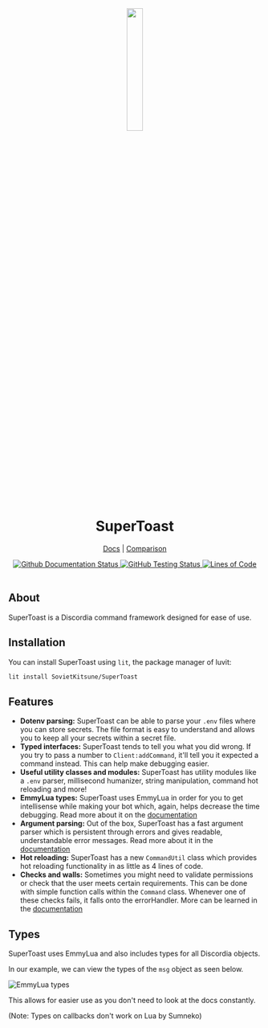 <div align="center">
<img src="https://imgur.com/BMLeRmx.png" width="25%">
<h1>SuperToast</h1>

[Docs](https://SovietKitsune.github.io/SuperToast) |
[Comparison](./topics/comparison.md)

</div>

<div align="center">
    <a href="https://github.com/SovietKitsune/SuperToast/actions">
        <img alt="Github Documentation Status" src="https://img.shields.io/github/workflow/status/sovietkitsune/supertoast/Documentation?style=flat-square">
    </a>
    <a href="https://github.com/SovietKitsune/SuperToast/actions">
        <img alt="GitHub Testing Status" src="https://img.shields.io/github/workflow/status/sovietkitsune/supertoast/Testing%20and%20linting?style=flat-square">
    </a>
    <a href="https://github.com/XAMPPRocky/tokei">
        <img alt="Lines of Code" src="https://img.shields.io/tokei/lines/github/sovietkitsune/supertoast?style=flat-square">
    </a>
</div>

<br/>

## About

SuperToast is a Discordia command framework designed for ease of use.

## Installation

You can install SuperToast using `lit`, the package manager of luvit:

```sh
lit install SovietKitsune/SuperToast
```

## Features

* **Dotenv parsing:** SuperToast can be able to parse your `.env` files where you can store secrets. The file format is easy to understand and allows you to keep all your secrets within a secret file.
* **Typed interfaces:** SuperToast tends to tell you what you did wrong. If you try to pass a number to `Client:addCommand`, it'll tell you it expected a command instead. This can help make debugging easier.
* **Useful utility classes and modules:** SuperToast has utility modules like a `.env` parser, millisecond humanizer, string manipulation, command hot reloading and more!
* **EmmyLua types:** SuperToast uses EmmyLua in order for you to get intellisense while making your bot which, again, helps decrease the time debugging. Read more about it on the [documentation](./topics/types.md)
* **Argument parsing:** Out of the box, SuperToast has a fast argument parser which is persistent through errors and gives readable, understandable error messages. Read more about it in the [documentation](./topics/arguments.md)
* **Hot reloading:** SuperToast has a new `CommandUtil` class which provides hot reloading functionality in as little as 4 lines of code.
* **Checks and walls:** Sometimes you might need to validate permissions or check that the user meets certain requirements. This can be done with simple function calls within the `Command` class. Whenever one of these checks fails, it falls onto the errorHandler. More can be learned in the [documentation](./topics/command-checks.md)

## Types

SuperToast uses EmmyLua and also includes types for all Discordia objects.

In our example, we can view the types of the `msg` object as seen below.

![EmmyLua types](https://imgur.com/gEHl84g.png)

This allows for easier use as you don't need to look at the docs constantly.

(Note: Types on callbacks don't work on Lua by Sumneko)
